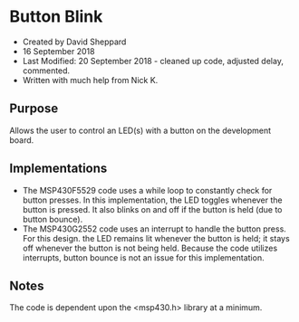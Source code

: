 # Button Blink
- Created by David Sheppard
- 16 September 2018
- Last Modified: 20 September 2018 - cleaned up code, adjusted delay, commented.
- Written with much help from Nick K.
## Purpose
Allows the user to control an LED(s) with a button on the development board.
## Implementations
- The MSP430F5529 code uses a while loop to constantly check for button presses. In this implementation, the LED toggles whenever the button is pressed. It also blinks on and off if the button is held (due to button bounce).
- The MSP430G2552 code uses an interrupt to handle the button press. For this design. the LED remains lit whenever the button is held; it stays off whenever the button is not being held. Because the code utilizes interrupts, button bounce is not an issue for this implementation.
## Notes
The code is dependent upon the <msp430.h> library at a minimum.
